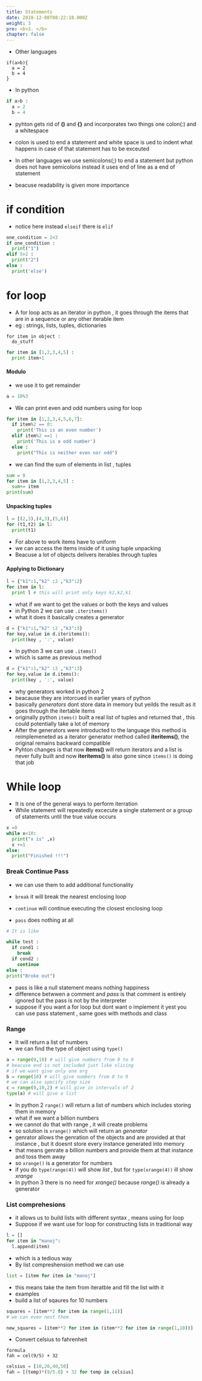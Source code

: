 ```yaml
---
title: Statements
date: 2018-12-08T08:22:18.000Z
weight: 3
pre: <b>3. </b>
chapter: false
---
```


- Other languages

```
if(a>b){
  a = 2
  b = 4
}
```

- In python

```python
if a>b :
  a = 2
  b = 4
```

- pyhton gets rid of **()** and **{}** and incorporates two things one colon(:) and a whitespace

- colon is used to end a statement and white space is ued to indent what happens in case of that statement has to be exceuted

- In other languages we use semicolons(;) to end a statement but python does not have semicolons instead it uses end of line as a end of statement

- beacuse readability is given more importance

# if condition

- notice here instead `elseif` there is `elif`

```python
one_condition = 2<3
if one_condition :
  print("1")
elif 5>2 :
  print("2")
else :
  print('else')
```

# for loop

- A for loop acts as an iterator in python , it goes through the items that are in a sequence or any other iterable item
- eg : strings, lists, tuples, dictionaries

```
for item in object : 
  do_stuff
```

```python
for item in [1,2,3,4,5] :
  print item+1
```

#### Modulo

- we use it to get remainder

```python
a = 10%3
```

- We can print even and odd numbers using for loop

```python
for item in [1,2,3,4,5,6,7]:
  if item%2 == 0:
    print('This is an even number')
  elif item%2 ==1 :
    print('This is a odd number')
  else :
    print("This is neither even nor odd")
```

- we can find the sum of elements in list , tuples

```python
sum = 0
for item in [1,2,3,4,5] :
  sum+= item
print(sum)
```
#### Unpacking tuples
```python
l = [(2,3),(4,3),(5,6)]
for (t1,t2) in l:
  print(t1)
```
- For above to work items have to uniform
- we can access the items inside of it using tuple unpacking
- Beacuse a lot of objects delivers iterables through tuples

#### Applying to Dictionary

```python 
l = {"k1":1,"k2" :2 ,"k3":2}
for item in l:
  print l # this will print only keys k2,k2,k1
```

- what if we want to get the values or both the keys and values
- in Python 2 we can use `.iteritems()`
- what it does it basically creates a generator

```python
d = {"k1":1,"k2" :2 ,"k3":3}
for key,value in d.iteritems():
  print(key , ':', value)
```
- In python 3 we can use `.items()`
- which is same as previous method

```python
d = {"k1":1,"k2" :2 ,"k3":3}
for key,value in d.items():
  print(key , ':', value)
```
- why generators worked in python 2
- beacause they are intorcued in earlier years of python
- basically _generators_ dont  store data in memory but yeilds the result as it goes through the itertable items
- originally python `items()` built a real list of tuples and returned that , this could potentially take a lot of memory
- After the generators were introducted to the language this method is reimplemeneted as a iterator generator method called __iteritems()__,
the original remains backward compatible
- Pyhton changes is that now __items()__ will return iterators and a list is never fully built and now __iteritems()__ is also gone since `items()` is doing that job

# While loop

- It is one of the general ways to perform iterration
- While statement will repeatedly excecute a single statement or a group of statements until the true value occurs

```python
x =0
while x<10:
  print("x is" ,x)
  x +=1
else:
  print("Finished !!!")
```
### Break Continue Pass

- we can use them to add additional functionality

- `break` it will break the nearest enclosing loop
- `continue` will continue executing the closest enclosing loop
-  `pass` does nothing at all

```python
# It is like

while test : 
  if cond1 :
    break
  if cond2 : 
    continue
else : 
print("Broke out")
```
- pass is like a null statement means nothing happiness
- difference betwwen  a comment and _pass_ is that comment is entirely ignored but the pass is not by the interpreter
- suppose if you want a for loop but dont want o implement it yest you can use pass statement , same goes with methods and class
### Range

- It will return a list of numbers
- we can find the type of object using `type()`
```python
a = range(0,10) # will give numbers from 0 to 9
# beacuse end is not included just like slicing
# if we want give only one arg
b = range(10) # will give numbers from 0 to 9
# we can also specify step size
c = range(0,10,2) # will give in intervals of 2
type(a) # will give a list
```

- In python 2 `range()` will return a list of numbers which includes storing them in memory
- what if we want a billion numbers
- we cannot do that with range , it will create problems
- so solution is `xrange()` which will return an _generator_
- genrator allows the genration of the objects and are provided at that instance , but it doesnt store every instance generated into memory
- that means genrate a billion numbers and provide them at that instance and toss them away
- so `xrange()` is a generator for numbers
- if you do `type(range(4))` will show _list_ , but for `type(xrange(4))` ill show _xrange_
- In python 3 there is no need for _xrange()_ because _range()_ is already a generator

### List comprehesions

- it allows us to build lists with different syntax , means using for loop
- Suppose if we want use for loop for constructing lists in traditional way

```python
l = []
for item in "manoj":
  l.append(item)
```

- which is a tedious way
- By list compreshension method we can use

```python 
list = [item for item in "manoj"]
```
- this means take the item from iteratble and fill the list with it
- examples
- build a list of sqaures for 10 numbers

```python 
squares = [item**2 for item in range(1,11)]
# we can even nest them

new_squares = [item**2 for item in (item**2 for item in range(1,10))]
```

- Convert celsius to fahrenheit

```
formula
fah = cel(9/5) + 32
```
```python
celsius = [10,20,40,50]
fah = [(temp)*(9/5.0) + 32 for temp in celsius]
```